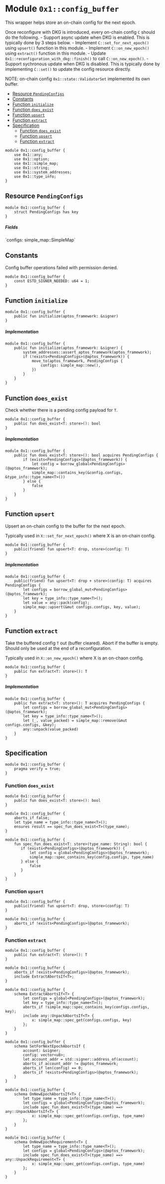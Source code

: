 
<a id="0x1_config_buffer"></a>

# Module `0x1::config_buffer`

This wrapper helps store an on&#45;chain config for the next epoch.

Once reconfigure with DKG is introduced, every on&#45;chain config `C` should do the following.
&#45; Support async update when DKG is enabled. This is typically done by 3 steps below.
&#45; Implement `C::set_for_next_epoch()` using `upsert()` function in this module.
&#45; Implement `C::on_new_epoch()` using `extract()` function in this module.
&#45; Update `0x1::reconfiguration_with_dkg::finish()` to call `C::on_new_epoch()`.
&#45; Support sychronous update when DKG is disabled.
This is typically done by implementing `C::set()` to update the config resource directly.

NOTE: on&#45;chain config `0x1::state::ValidatorSet` implemented its own buffer.


-  [Resource `PendingConfigs`](#0x1_config_buffer_PendingConfigs)
-  [Constants](#@Constants_0)
-  [Function `initialize`](#0x1_config_buffer_initialize)
-  [Function `does_exist`](#0x1_config_buffer_does_exist)
-  [Function `upsert`](#0x1_config_buffer_upsert)
-  [Function `extract`](#0x1_config_buffer_extract)
-  [Specification](#@Specification_1)
    -  [Function `does_exist`](#@Specification_1_does_exist)
    -  [Function `upsert`](#@Specification_1_upsert)
    -  [Function `extract`](#@Specification_1_extract)


```move
module 0x1::config_buffer {
    use 0x1::any;
    use 0x1::option;
    use 0x1::simple_map;
    use 0x1::string;
    use 0x1::system_addresses;
    use 0x1::type_info;
}
```


<a id="0x1_config_buffer_PendingConfigs"></a>

## Resource `PendingConfigs`



```move
module 0x1::config_buffer {
    struct PendingConfigs has key
}
```


##### Fields


<dl>
<dt>
`configs: simple_map::SimpleMap<string::String, any::Any>`
</dt>
<dd>

</dd>
</dl>


<a id="@Constants_0"></a>

## Constants


<a id="0x1_config_buffer_ESTD_SIGNER_NEEDED"></a>

Config buffer operations failed with permission denied.


```move
module 0x1::config_buffer {
    const ESTD_SIGNER_NEEDED: u64 = 1;
}
```


<a id="0x1_config_buffer_initialize"></a>

## Function `initialize`



```move
module 0x1::config_buffer {
    public fun initialize(aptos_framework: &signer)
}
```


##### Implementation


```move
module 0x1::config_buffer {
    public fun initialize(aptos_framework: &signer) {
        system_addresses::assert_aptos_framework(aptos_framework);
        if (!exists<PendingConfigs>(@aptos_framework)) {
            move_to(aptos_framework, PendingConfigs {
                configs: simple_map::new(),
            })
        }
    }
}
```


<a id="0x1_config_buffer_does_exist"></a>

## Function `does_exist`

Check whether there is a pending config payload for `T`.


```move
module 0x1::config_buffer {
    public fun does_exist<T: store>(): bool
}
```


##### Implementation


```move
module 0x1::config_buffer {
    public fun does_exist<T: store>(): bool acquires PendingConfigs {
        if (exists<PendingConfigs>(@aptos_framework)) {
            let config = borrow_global<PendingConfigs>(@aptos_framework);
            simple_map::contains_key(&config.configs, &type_info::type_name<T>())
        } else {
            false
        }
    }
}
```


<a id="0x1_config_buffer_upsert"></a>

## Function `upsert`

Upsert an on&#45;chain config to the buffer for the next epoch.

Typically used in `X::set_for_next_epoch()` where X is an on&#45;chain config.


```move
module 0x1::config_buffer {
    public(friend) fun upsert<T: drop, store>(config: T)
}
```


##### Implementation


```move
module 0x1::config_buffer {
    public(friend) fun upsert<T: drop + store>(config: T) acquires PendingConfigs {
        let configs = borrow_global_mut<PendingConfigs>(@aptos_framework);
        let key = type_info::type_name<T>();
        let value = any::pack(config);
        simple_map::upsert(&mut configs.configs, key, value);
    }
}
```


<a id="0x1_config_buffer_extract"></a>

## Function `extract`

Take the buffered config `T` out (buffer cleared). Abort if the buffer is empty.
Should only be used at the end of a reconfiguration.

Typically used in `X::on_new_epoch()` where X is an on&#45;chaon config.


```move
module 0x1::config_buffer {
    public fun extract<T: store>(): T
}
```


##### Implementation


```move
module 0x1::config_buffer {
    public fun extract<T: store>(): T acquires PendingConfigs {
        let configs = borrow_global_mut<PendingConfigs>(@aptos_framework);
        let key = type_info::type_name<T>();
        let (_, value_packed) = simple_map::remove(&mut configs.configs, &key);
        any::unpack(value_packed)
    }
}
```


<a id="@Specification_1"></a>

## Specification



```move
module 0x1::config_buffer {
    pragma verify = true;
}
```


<a id="@Specification_1_does_exist"></a>

### Function `does_exist`


```move
module 0x1::config_buffer {
    public fun does_exist<T: store>(): bool
}
```



```move
module 0x1::config_buffer {
    aborts_if false;
    let type_name = type_info::type_name<T>();
    ensures result == spec_fun_does_exist<T>(type_name);
}
```



<a id="0x1_config_buffer_spec_fun_does_exist"></a>


```move
module 0x1::config_buffer {
    fun spec_fun_does_exist<T: store>(type_name: String): bool {
       if (exists<PendingConfigs>(@aptos_framework)) {
           let config = global<PendingConfigs>(@aptos_framework);
           simple_map::spec_contains_key(config.configs, type_name)
       } else {
           false
       }
    }
}
```


<a id="@Specification_1_upsert"></a>

### Function `upsert`


```move
module 0x1::config_buffer {
    public(friend) fun upsert<T: drop, store>(config: T)
}
```



```move
module 0x1::config_buffer {
    aborts_if !exists<PendingConfigs>(@aptos_framework);
}
```


<a id="@Specification_1_extract"></a>

### Function `extract`


```move
module 0x1::config_buffer {
    public fun extract<T: store>(): T
}
```



```move
module 0x1::config_buffer {
    aborts_if !exists<PendingConfigs>(@aptos_framework);
    include ExtractAbortsIf<T>;
}
```



<a id="0x1_config_buffer_ExtractAbortsIf"></a>


```move
module 0x1::config_buffer {
    schema ExtractAbortsIf<T> {
        let configs = global<PendingConfigs>(@aptos_framework);
        let key = type_info::type_name<T>();
        aborts_if !simple_map::spec_contains_key(configs.configs, key);
        include any::UnpackAbortsIf<T> {
            x: simple_map::spec_get(configs.configs, key)
        };
    }
}
```



<a id="0x1_config_buffer_SetForNextEpochAbortsIf"></a>


```move
module 0x1::config_buffer {
    schema SetForNextEpochAbortsIf {
        account: &signer;
        config: vector<u8>;
        let account_addr = std::signer::address_of(account);
        aborts_if account_addr != @aptos_framework;
        aborts_if len(config) == 0;
        aborts_if !exists<PendingConfigs>(@aptos_framework);
    }
}
```



<a id="0x1_config_buffer_OnNewEpochAbortsIf"></a>


```move
module 0x1::config_buffer {
    schema OnNewEpochAbortsIf<T> {
        let type_name = type_info::type_name<T>();
        let configs = global<PendingConfigs>(@aptos_framework);
        include spec_fun_does_exist<T>(type_name) ==> any::UnpackAbortsIf<T> {
            x: simple_map::spec_get(configs.configs, type_name)
        };
    }
}
```



<a id="0x1_config_buffer_OnNewEpochRequirement"></a>


```move
module 0x1::config_buffer {
    schema OnNewEpochRequirement<T> {
        let type_name = type_info::type_name<T>();
        let configs = global<PendingConfigs>(@aptos_framework);
        include spec_fun_does_exist<T>(type_name) ==> any::UnpackRequirement<T> {
            x: simple_map::spec_get(configs.configs, type_name)
        };
    }
}
```
